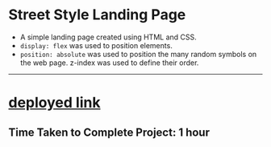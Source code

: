 # Street Style Landing Page

- A simple landing page created using HTML and CSS.
- `display: flex` was used to position elements.
- `position: absolute` was used to position the many random symbols on the web page. z-index was used to define their order.

***

# [deployed link](https://saurabh-street-style-landing-page.netlify.app/)

## Time Taken to Complete Project: **1 hour**
